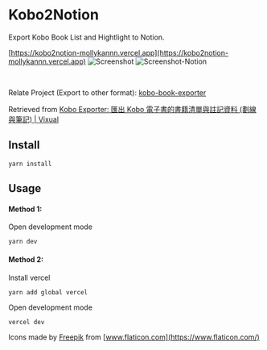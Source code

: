 # Kobo2Notion

Export Kobo Book List and Hightlight to Notion.

[https://kobo2notion-mollykannn.vercel.app](https://kobo2notion-mollykannn.vercel.app)
![Screenshot](https://kobo2notion-mollykannn.vercel.app/img/screenshot.png)
![Screenshot-Notion](https://kobo2notion-mollykannn.vercel.app/img/screenshot-notion.png)

<br>

Relate Project (Export to other format): [kobo-book-exporter](https://github.com/mollykannn/kobo-book-exporter)

Retrieved from [Kobo Exporter: 匯出 Kobo 電子書的書籍清單與註記資料 (劃線與筆記) | Vixual](http://www.vixual.net/blog/archives/117)

## Install

```shell
yarn install
```

## Usage

#### Method 1:

Open development mode
```shell
yarn dev
```
#### Method 2:

Install vercel
```shell
yarn add global vercel
```
Open development mode
```shell
vercel dev
```

Icons made by [Freepik](https://www.freepik.com) from [www.flaticon.com](https://www.flaticon.com/)